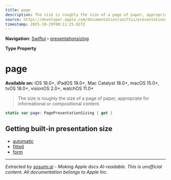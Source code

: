 ```yaml
---
title: page
description: The size is roughly the size of a page of paper, appropriate for informational or compositional content.
source: https://developer.apple.com/documentation/swiftui/presentationsizing/page
timestamp: 2025-10-29T00:11:25.027Z
---
```


**Navigation:** [Swiftui](/documentation/swiftui) › [presentationsizing](/documentation/swiftui/presentationsizing)

**Type Property**

# page

**Available on:** iOS 18.0+, iPadOS 18.0+, Mac Catalyst 18.0+, macOS 15.0+, tvOS 18.0+, visionOS 2.0+, watchOS 11.0+

> The size is roughly the size of a page of paper, appropriate for informational or compositional content.

```swift
static var page: PagePresentationSizing { get }
```

## Getting built-in presentation size

- [automatic](/documentation/swiftui/presentationsizing/automatic)
- [fitted](/documentation/swiftui/presentationsizing/fitted)
- [form](/documentation/swiftui/presentationsizing/form)

---

*Extracted by [sosumi.ai](https://sosumi.ai) - Making Apple docs AI-readable.*
*This is unofficial content. All documentation belongs to Apple Inc.*
